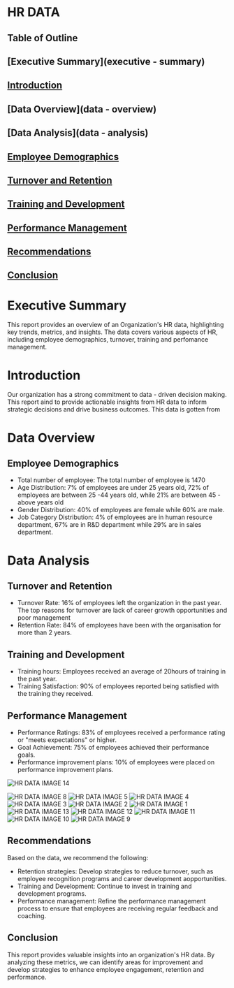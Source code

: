 # HR DATA
## Table of Outline
## [Executive Summary](executive - summary)
## [Introduction](introduction)
## [Data Overview](data - overview)
## [Data Analysis](data - analysis) 
## [Employee Demographics](employee-demographics)
## [Turnover and Retention](turnover-and-retention)
## [Training and Development](training-and-development)
## [Performance Management](performance-management)
## [Recommendations](recommendations)
## [Conclusion](conclusion)

# Executive Summary 
This report provides an overview of an Organization's HR data, highlighting key trends, metrics, and insights.  The data covers various aspects of HR, including employee demographics, turnover, training and perfomance management.
# Introduction
Our organization has a strong commitment to data - driven decision making. This report aind to provide actionable insights from HR data to inform strategic decisions and drive business outcomes. This data is gotten from 

# Data Overview 
## Employee Demographics
- Total number of employee: The total number of employee is 1470
- Age Distribution: 7% of employees are under 25 years old, 72% of employees are between 25 -44 years old, while 21% are between 45 - above years old
- Gender Distribution: 40% of employees are female while 60% are male.
- Job Category Distribution: 4% of employees are in human resource department, 67% are in R&D department while 29% are in sales department.
  
# Data Analysis 
## Turnover and Retention
- Turnover Rate: 16% of employees left the organization in the past year. The top reasons for turnover are lack of career growth opportunities and poor management 
- Retention Rate: 84% of employees have been with the organisation for more than 2 years.

## Training and Development
- Training hours: Employees received an average of 20hours of training in the past year.
- Training Satisfaction: 90% of employees reported being satisfied with the training they received.

## Performance Management
- Performance Ratings: 83%  of employees received a performance rating or "meets expectations" or higher.
- Goal Achievement: 75% of employees achieved their performance goals.
- Performance improvement plans: 10% of employees were placed on performance improvement plans.

![HR DATA IMAGE 14](https://github.com/user-attachments/assets/654819ca-fce1-466a-b8f2-378ac6e4b39d)

![HR DATA IMAGE 8](https://github.com/user-attachments/assets/8d711e67-b012-4ba9-bf43-f10ee1dce302)
![HR DATA IMAGE 5](https://github.com/user-attachments/assets/ed77237f-b975-4652-8678-1c6a652f8a50)
![HR DATA IMAGE 4](https://github.com/user-attachments/assets/83588fd2-e689-4698-b575-f308901e4a0f)
![HR DATA IMAGE 3](https://github.com/user-attachments/assets/06efd21b-1831-4536-9fb7-df03e4413938)
![HR DATA IMAGE 2](https://github.com/user-attachments/assets/2cd29a56-93b9-46fa-888c-401d19c9fd74)
![HR DATA IMAGE 1](https://github.com/user-attachments/assets/019a4d73-4153-41b1-a8dc-40d2d3a9fcd0)
![HR DATA IMAGE 13](https://github.com/user-attachments/assets/cc842059-0dc2-4282-9820-eb7bfc3aca80)
![HR DATA IMAGE 12](https://github.com/user-attachments/assets/e2c9cd7b-bbc6-4cd6-999e-10e666852b4d)
![HR DATA IMAGE 11](https://github.com/user-attachments/assets/cd42e380-5447-40c5-84aa-e5441a437415)
![HR DATA IMAGE 10](https://github.com/user-attachments/assets/0670c47b-b6a8-4538-aef8-b94937075a75)
![HR DATA IMAGE 9](https://github.com/user-attachments/assets/c5e5e3da-f966-4e3a-a1a5-65a02c201e03)


## Recommendations
Based on the data, we recommend the following:

- Retention strategies: Develop strategies to reduce turnover, such as employee recognition programs and career development aopportunities.
- Training and Development: Continue to invest in training and development programs.
- Performance management: Refine the performance management process to ensure that employees are receiving regular feedback and coaching.

## Conclusion
This report provides valuable insights into an organization's HR data. By analyzing these metrics, we can identify areas for improvement and develop strategies to enhance employee engagement, retention and performance.

